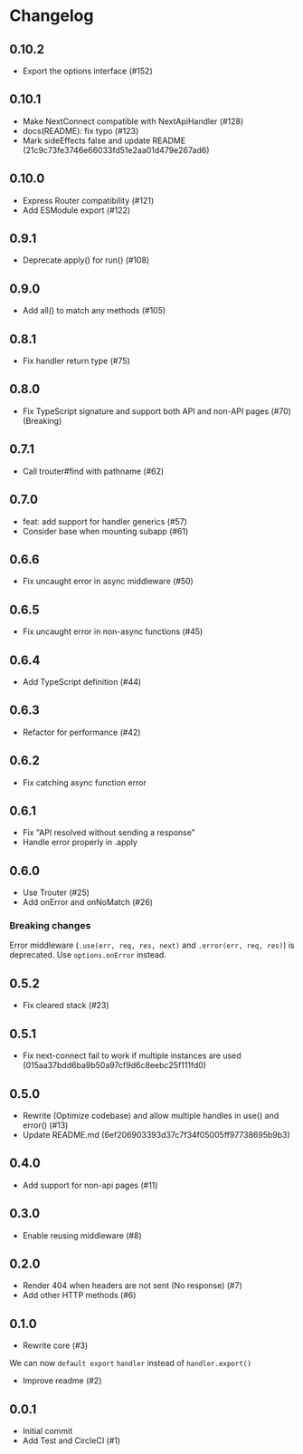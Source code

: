 # Changelog

## 0.10.2

- Export the options interface (#152)

## 0.10.1

- Make NextConnect compatible with NextApiHandler (#128)
- docs(README): fix typo (#123)
- Mark sideEffects false and update README (21c9c73fe3746e66033fd51e2aa01d479e267ad6)

## 0.10.0

- Express Router compatibility (#121)
- Add ESModule export (#122)

## 0.9.1

- Deprecate apply() for run() (#108)

## 0.9.0

- Add all() to match any methods (#105)

## 0.8.1

- Fix handler return type (#75)

## 0.8.0

- Fix TypeScript signature and support both API and non-API pages (#70) (Breaking)

## 0.7.1

- Call trouter#find with pathname (#62)

## 0.7.0

- feat: add support for handler generics (#57)
- Consider base when mounting subapp (#61)

## 0.6.6

- Fix uncaught error in async middleware (#50)

## 0.6.5

- Fix uncaught error in non-async functions (#45)

## 0.6.4

- Add TypeScript definition (#44)

## 0.6.3

- Refactor for performance (#42)

## 0.6.2

- Fix catching async function error

## 0.6.1

- Fix "API resolved without sending a response"
- Handle error properly in .apply

## 0.6.0

- Use Trouter (#25)
- Add onError and onNoMatch (#26)

### Breaking changes

Error middleware (`.use(err, req, res, next)` and `.error(err, req, res)`) is deprecated. Use `options.onError` instead.

## 0.5.2

- Fix cleared stack (#23)

## 0.5.1

- Fix next-connect fail to work if multiple instances are used (015aa37bdd6ba9b50a97cf9d6c8eebc25f111fd0)

## 0.5.0

- Rewrite (Optimize codebase) and allow multiple handles in use() and error() (#13)
- Update README.md (6ef206903393d37c7f34f05005ff97738695b9b3)

## 0.4.0

- Add support for non-api pages (#11)

## 0.3.0

- Enable reusing middleware (#8)

## 0.2.0

- Render 404 when headers are not sent (No response) (#7)
- Add other HTTP methods (#6)

## 0.1.0

- Rewrite core (#3)

We can now `default export` `handler` instead of `handler.export()`

- Improve readme (#2)

## 0.0.1

- Initial commit
- Add Test and CircleCI (#1)
